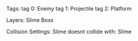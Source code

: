 Tags:
tag 0: Enemy
tag 1: Projectile
tag 2: Platform

Layers:
Slime
Boss

Collision Settings:
Slime doesnt collide with:
	Slime